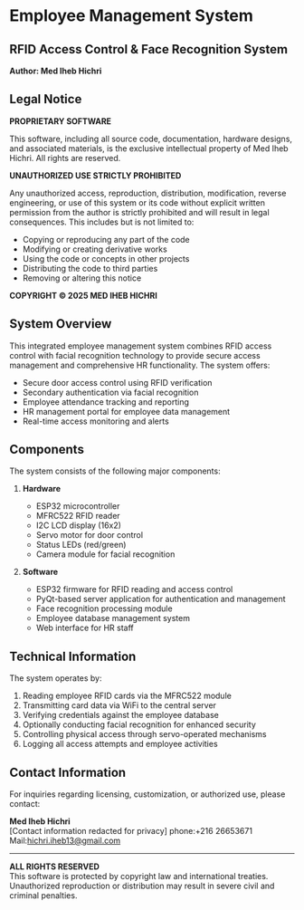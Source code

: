 # Employee Management System
## RFID Access Control & Face Recognition System

**Author: Med Iheb Hichri**

## Legal Notice

**PROPRIETARY SOFTWARE**

This software, including all source code, documentation, hardware designs, and associated materials, is the exclusive intellectual property of Med Iheb Hichri. All rights are reserved.

**UNAUTHORIZED USE STRICTLY PROHIBITED**

Any unauthorized access, reproduction, distribution, modification, reverse engineering, or use of this system or its code without explicit written permission from the author is strictly prohibited and will result in legal consequences. This includes but is not limited to:

- Copying or reproducing any part of the code
- Modifying or creating derivative works
- Using the code or concepts in other projects
- Distributing the code to third parties
- Removing or altering this notice

**COPYRIGHT © 2025 MED IHEB HICHRI**

## System Overview

This integrated employee management system combines RFID access control with facial recognition technology to provide secure access management and comprehensive HR functionality. The system offers:

- Secure door access control using RFID verification
- Secondary authentication via facial recognition
- Employee attendance tracking and reporting
- HR management portal for employee data management
- Real-time access monitoring and alerts

## Components

The system consists of the following major components:

1. **Hardware**
   - ESP32 microcontroller
   - MFRC522 RFID reader
   - I2C LCD display (16x2)
   - Servo motor for door control
   - Status LEDs (red/green)
   - Camera module for facial recognition

2. **Software**
   - ESP32 firmware for RFID reading and access control
   - PyQt-based server application for authentication and management
   - Face recognition processing module
   - Employee database management system
   - Web interface for HR staff

## Technical Information

The system operates by:
1. Reading employee RFID cards via the MFRC522 module
2. Transmitting card data via WiFi to the central server
3. Verifying credentials against the employee database
4. Optionally conducting facial recognition for enhanced security
5. Controlling physical access through servo-operated mechanisms
6. Logging all access attempts and employee activities

## Contact Information

For inquiries regarding licensing, customization, or authorized use, please contact:

**Med Iheb Hichri**  
[Contact information redacted for privacy]
phone:+216 26653671
Mail:hichri.iheb13@gmail.com

---

**ALL RIGHTS RESERVED**  
This software is protected by copyright law and international treaties.  
Unauthorized reproduction or distribution may result in severe civil and criminal penalties.

